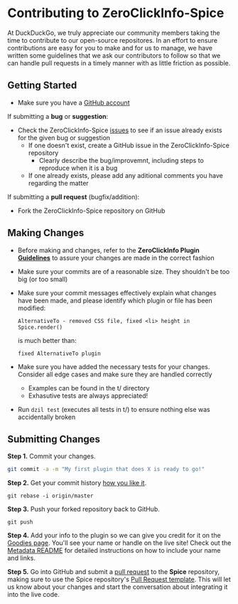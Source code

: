 # Contributing to ZeroClickInfo-Spice

At DuckDuckGo, we truly appreciate our community members taking the time to contribute to our open-source repositores. In an effort to ensure contributions are easy for you to make and for us to manage, we have written some guidelines that we ask our contributors to follow so that we can handle pull requests in a timely manner with as little friction as possible.

## Getting Started

* Make sure you have a [GitHub account](https://github.com/signup/free)

If submitting a **bug** or **suggestion**:
* Check the ZeroClickInfo-Spice [issues](https://github.com/duckduckgo/zeroclickinfo-spice/issues) to see if an issue already exists for the given bug or suggestion
    * If one doesn't exist, create a GitHub issue in the ZeroClickInfo-Spice repository
        * Clearly describe the bug/improvemnt, including steps to reproduce when it is a bug
    * If one already exists, please add any aditional comments you have regarding the matter

If submitting a **pull request** (bugfix/addition):
* Fork the ZeroClickInfo-Spice repository on GitHub

## Making Changes

* Before making and changes, refer to the **ZeroClickInfo Plugin [Guidelines](#)** to assure your changes are made in the correct fashion
* Make sure your commits are of a reasonable size. They shouldn't be too big (or too small)
* Make sure your commit messages effectively explain what changes have been made, and please identify which plugin or file has been modified:

    ```
    AlternativeTo - removed CSS file, fixed <li> height in Spice.render()
    ```

    is much better than:

    ```
    fixed AlternativeTo plugin
    ```

* Make sure you have added the necessary tests for your changes. Consider all edge cases and make sure they are handled correctly
    * Examples can be found in the t/ directory
    * Exhasutive tests are always appreciated!
* Run `dzil test` (executes all tests in t/) to ensure nothing else was accidentally broken

## Submitting Changes

**Step 1.** Commit your changes.

```bash
git commit -a -m "My first plugin that does X is ready to go!"
```

**Step 2.** Get your commit history [how you like it](http://book.git-scm.com/4_interactive_rebasing.html).

```
git rebase -i origin/master
```

**Step 3.** Push your forked repository back to GitHub.

```
git push
```

**Step 4.** Add your info to the plugin so we can give you credit for it on the [Goodies page](https://duckduckgo.com/goodies). You'll see your name or handle on the live site! Check out the [Metadata README](metadata.md) for detailed instructions on how to include your name and links.

**Step 5.** Go into GitHub and submit a [pull request](http://help.github.com/send-pull-requests/) to the **Spice** repository, making sure to use the Spice repository's [Pull Request template](/Pull_Request_Template.md). This will let us know about your changes and start the conversation about integrating it into the live code.